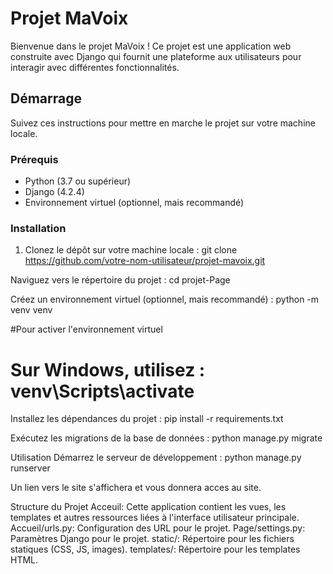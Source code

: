 # Projet MaVoix

Bienvenue dans le projet MaVoix ! Ce projet est une application web construite avec Django qui fournit une plateforme aux utilisateurs pour interagir avec différentes fonctionnalités.

## Démarrage

Suivez ces instructions pour mettre en marche le projet sur votre machine locale.

### Prérequis

- Python (3.7 ou supérieur)
- Django (4.2.4)
- Environnement virtuel (optionnel, mais recommandé)

### Installation

1. Clonez le dépôt sur votre machine locale :
   git clone https://github.com/votre-nom-utilisateur/projet-mavoix.git

Naviguez vers le répertoire du projet :
cd projet-Page

Créez un environnement virtuel (optionnel, mais recommandé) :
python -m venv venv

#Pour activer l'environnement virtuel
# Sur Windows, utilisez : venv\Scripts\activate   

Installez les dépendances du projet :
pip install -r requirements.txt

Exécutez les migrations de la base de données :
python manage.py migrate

Utilisation
Démarrez le serveur de développement :
python manage.py runserver

Un lien vers le site s'affichera et vous donnera acces au site.

Structure du Projet
Acceuil: Cette application contient les vues, les templates et autres ressources liées à l'interface utilisateur principale.
Accueil/urls.py: Configuration des URL pour le projet.
Page/settings.py: Paramètres Django pour le projet.
static/: Répertoire pour les fichiers statiques (CSS, JS, images).
templates/: Répertoire pour les templates HTML.





